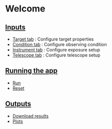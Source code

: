 # Welcome

## [Inputs](inputs.md)

- [Target tab](inputs.md#target-tab) : Configure target properties
- [Condition tab](inputs.md#condition-tab) : Configure observing condition
- [Instrument tab](inputs.md#instrument-tab) : Configure exposure setup
- [Telescope tab](inputs.md#telescope-tab) : Configure telescope setup

## [Running the app](exec.md)

- [Run](exec.md#run)
- [Reset](exec.md#reset)

## [Outputs](outputs.md)

- [Download results](outputs.md#downloads)
- [Plots](outputs.md#plots)
